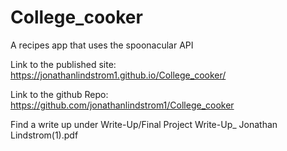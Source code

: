 # College_cooker
A recipes app that uses the spoonacular API

Link to the published site:  https://jonathanlindstrom1.github.io/College_cooker/

Link to the github Repo: https://github.com/jonathanlindstrom1/College_cooker

Find a write up under Write-Up/Final Project Write-Up_ Jonathan Lindstrom(1).pdf
